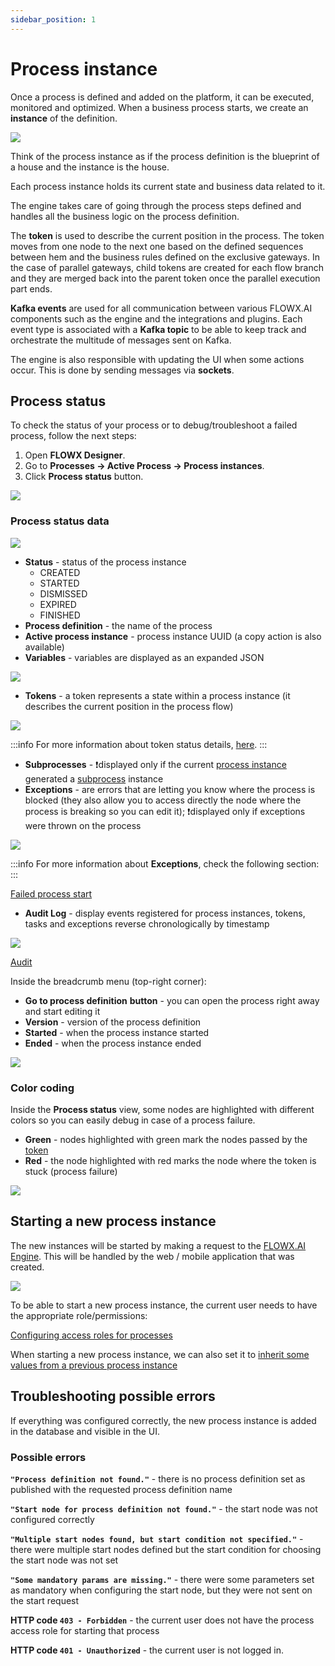 ```yaml
---
sidebar_position: 1
---
```


# Process instance

Once a process is defined and added on the platform, it can be executed, monitored and optimized. When a business process starts, we create an **instance** of the definition. 

![](https://s3.eu-west-1.amazonaws.com/docx.flowx.ai/2.14/proc_instance_progress.png)

Think of the process instance as if the process definition is the blueprint of a house and the instance is the house.

Each process instance holds its current state and business data related to it.

The engine takes care of going through the process steps defined and handles all the business logic on the process definition.

The **token** is used to describe the current position in the process. The token moves from one node to the next one based on the defined sequences between hem and the business rules defined on the exclusive gateways. In the case of parallel gateways, child tokens are created for each flow branch and they are merged back into the parent token once the parallel execution part ends.

**Kafka events** are used for all communication between various FLOWX.AI components such as the engine and the integrations and plugins. Each event type is associated with a **Kafka topic** to be able to keep track and orchestrate the multitude of messages sent on Kafka.

The engine is also responsible with updating the UI when some actions occur. This is done by sending messages via **sockets**.

## Process status

To check the status of your process or to debug/troubleshoot a failed process, follow the next steps:

1. Open **FLOWX Designer**.
2. Go to **Processes → Active Process → Process instances**.
3. Click **Process status** button.

![](https://s3.eu-west-1.amazonaws.com/docx.flowx.ai/2.14/process_status.png)

### Process status data

![](https://s3.eu-west-1.amazonaws.com/docx.flowx.ai/2.14/process_status_data.png)

* **Status** - status of the process instance
  * CREATED
  * STARTED
  * DISMISSED
  * EXPIRED
  * FINISHED
* **Process definition** - the name of the process
* **Active process instance** - process instance UUID (a copy action is also available)
* **Variables** - variables are displayed as an expanded JSON

![](https://s3.eu-west-1.amazonaws.com/docx.flowx.ai/2.14/process_variables.png)

* **Tokens** - a token represents a state within a process instance (it describes the current position in the process flow)

![](https://s3.eu-west-1.amazonaws.com/docx.flowx.ai/2.14/process_variables.png)

:::info
For more information about token status details, [here](../../../token).
:::

* **Subprocesses** - :exclamation:displayed only if the current [process instance](process-instance.md) generated a [subprocess](../../subprocess.md) instance
* **Exceptions** - are errors that are letting you know where the process is blocked (they also allow you to access directly the node where the process is breaking so you can edit it); :exclamation:displayed only if exceptions were thrown on the process

![](https://s3.eu-west-1.amazonaws.com/docx.flowx.ai/2.14/process_exceptions.png)

:::info
For more information about **Exceptions**, check the following section:
:::

[Failed process start](../failed-process-start.md)

* **Audit Log** - display events registered for process instances, tokens, tasks and exceptions reverse chronologically by timestamp

![](https://s3.eu-west-1.amazonaws.com/docx.flowx.ai/2.14/process_status_audit.png)

[Audit](../../../../platform-deep-dive/core-components/core-extensions/audit)

Inside the breadcrumb menu (top-right corner):

* **Go to process definition** **button** - you can open the process right away and start editing it
* **Version** - version of the process definition
* **Started** - when the process instance started
* **Ended** - when the process instance ended

![](https://s3.eu-west-1.amazonaws.com/docx.flowx.ai/2.14/process_export_smth.png)

### Color coding

Inside the **Process status** view, some nodes are highlighted with different colors so you can easily debug in case of a process failure.

* **Green** - nodes highlighted with green mark the nodes passed by the [token](../../../token.md)
* **Red** - the node highlighted with red marks the node where the token is stuck (process failure)

![](https://s3.eu-west-1.amazonaws.com/docx.flowx.ai/2.14/color_coding.gif)

## Starting a new process instance

The new instances will be started by making a request to the [FLOWX.AI Engine](../../../../platform-deep-dive/core-components/flowx-engine). This will be handled by the web / mobile application that was created.

![](https://s3.eu-west-1.amazonaws.com/docx.flowx.ai/2.14/process_instance_diagram.png)

To be able to start a new process instance, the current user needs to have the appropriate role/permissions:

[Configuring access roles for processes](../../../../platform-setup-guides/flowx-engine-setup-guide/configuring-access-rights-for-engine.md)

When starting a new process instance, we can also set it to [inherit some values from a previous process instance](../../../../platform-deep-dive/core-components/flowx-engine/flowx-engine.md#orchestration)

## Troubleshooting possible errors

If everything was configured correctly, the new process instance is added in the database and visible in the UI.

### Possible errors

**`"Process definition not found."`** - there is no process definition set as published with the requested process definition name

**`"Start node for process definition not found."`** - the start node was not configured correctly

**`"Multiple start nodes found, but start condition not specified."`** - there were multiple start nodes defined but the start condition for choosing the start node was not set

**`"Some mandatory params are missing."`** - there were some parameters set as mandatory when configuring the start node, but they were not sent on the start request

**HTTP code `403 - Forbidden`** - the current user does not have the process access role for starting that process&#x20;

**HTTP code `401 - Unauthorized`** - the current user is not logged in.